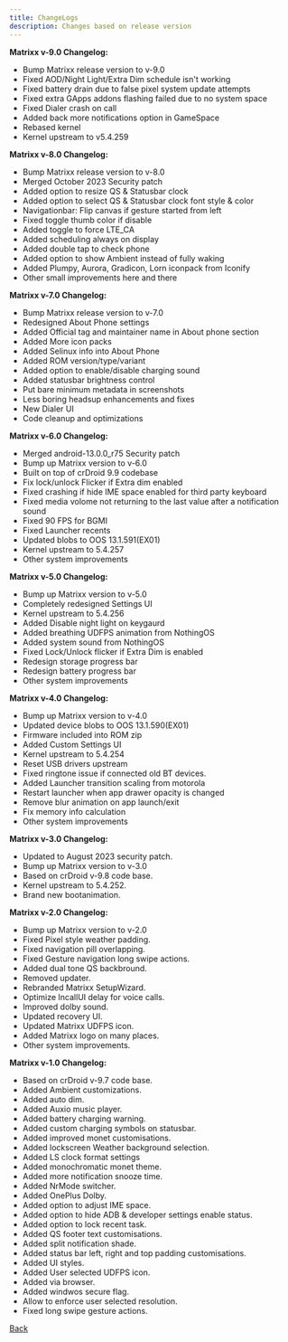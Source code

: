 ```yaml
---
title: ChangeLogs
description: Changes based on release version
---
```


<b>Matrixx v-9.0 Changelog:</b>
- Bump Matrixx release version to v-9.0
- Fixed AOD/Night Light/Extra Dim schedule isn't working
- Fixed battery drain due to false pixel system update attempts
- Fixed extra GApps addons flashing failed due to no system space
- Fixed Dialer crash on call
- Added back more notifications option in GameSpace
- Rebased kernel
- Kernel upstream to v5.4.259

<b>Matrixx v-8.0 Changelog:</b>
- Bump Matrixx release version to v-8.0
- Merged October 2023 Security patch
- Added option to resize QS & Statusbar clock
- Added option to select QS & Statusbar clock font style & color
- Navigationbar: Flip canvas if gesture started from left 
- Fixed toggle thumb color if disable
- Added toggle to force LTE_CA
- Added scheduling always on display
- Added double tap to check phone
- Added option to show Ambient instead of fully waking
- Added Plumpy, Aurora, Gradicon, Lorn iconpack from Iconify
- Other small improvements here and there

<b>Matrixx v-7.0 Changelog:</b>
- Bump Matrixx release version to v-7.0
- Redesigned About Phone settings
- Added Official tag and maintainer name in About phone section
- Added More icon packs
- Added Selinux info into About Phone
- Added ROM version/type/variant
- Added option to enable/disable charging sound
- Added statusbar brightness control
- Put bare minimum metadata in screenshots
- Less boring headsup enhancements and fixes
- New Dialer UI
- Code cleanup and optimizations

<b>Matrixx v-6.0 Changelog:</b>
- Merged android-13.0.0_r75 Security patch
- Bump up Matrixx version to v-6.0
- Built on top of crDroid 9.9 codebase
- Fix lock/unlock Flicker if Extra dim enabled
- Fixed crashing if hide IME space enabled for third party keyboard 
- Fixed media volome not returning to the last value after a notification sound
- Fixed 90 FPS for BGMI
- Fixed Launcher recents
- Updated blobs to OOS 13.1.591(EX01)
- Kernel upstream to 5.4.257
- Other system improvements

<b>Matrixx v-5.0 Changelog:</b>
- Bump up Matrixx version to v-5.0 
- Completely redesigned Settings UI 
- Kernel upstream to 5.4.256
- Added Disable night light on keygaurd
- Added breathing UDFPS animation from NothingOS
- Added system sound from NothingOS
- Fixed Lock/Unlock flicker if Extra Dim is enabled
- Redesign storage progress bar
- Redesign battery progress bar
- Other system improvements

<b>Matrixx v-4.0 Changelog:</b>
- Bump up Matrixx version to v-4.0
- Updated device blobs to OOS 13.1.590(EX01)
- Firmware included into ROM zip
- Added Custom Settings UI 
- Kernel upstream to 5.4.254
- Reset USB drivers upstream 
- Fixed ringtone issue if connected old BT devices.
- Added Launcher transition scaling from motorola
- Restart launcher when app drawer opacity is changed
- Remove blur animation on app launch/exit 
- Fix memory info calculation
- Other system improvements

<b>Matrixx v-3.0 Changelog:</b>
- Updated to August 2023 security patch.
- Bump up Matrixx version to v-3.0
- Based on crDroid v-9.8 code base.
- Kernel upstream to 5.4.252.
- Brand new bootanimation.

<b>Matrixx v-2.0 Changelog:</b>
- Bump up Matrixx version to v-2.0
- Fixed Pixel style weather padding.
- Fixed navigation pill overlapping.
- Fixed Gesture navigation long swipe actions.
- Added dual tone QS backbround.
- Removed updater.
- Rebranded Matrixx SetupWizard.
- Optimize IncallUI delay for voice calls.
- Improved dolby sound.
- Updated recovery UI.
- Updated Matrixx UDFPS icon.
- Added Matrixx logo on many places.
- Other system improvements.

<b>Matrixx v-1.0 Changelog:</b>
- Based on crDroid v-9.7 code base.
- Added Ambient customizations.
- Added auto dim.
- Added Auxio music player.
- Added battery charging warning.
- Added custom charging symbols on statusbar.
- Added improved monet customisations.
- Added lockscreen Weather background selection.
- Added LS clock format settings
- Added monochromatic monet theme.
- Added more notification snooze time.
- Added NrMode switcher.
- Added OnePlus Dolby.
- Added option to adjust IME space.
- Added option to hide ADB & developer settings enable status.
- Added option to lock recent task.
- Added QS footer text customisations.
- Added split notification shade.
- Added status bar left, right and top padding customisations.
- Added UI styles.
- Added User selected UDFPS icon.
- Added via browser.
- Added windwos secure flag.
- Allow to enforce user selected resolution.
- Fixed long swipe gesture actions.

[Back](./)
